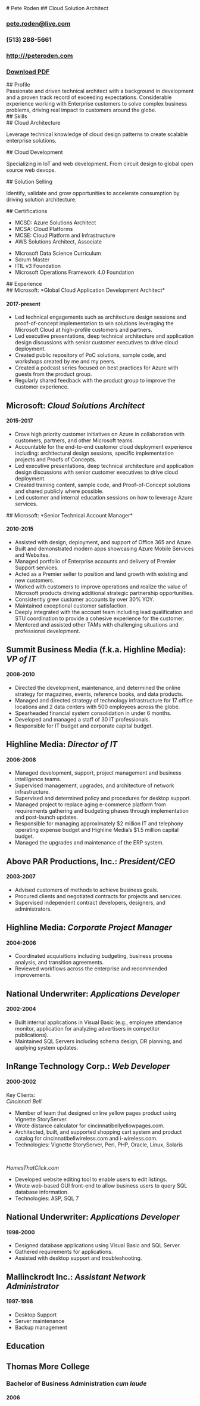 <div id="hd" markdown>
<div class="yui-gc" markdown>
<div class="yui-u first" markdown>
# Pete Roden
## Cloud Solution Architect
</div>

<div class="yui-u" markdown>

### [pete.roden@live.com](pete.roden@live.com)

### (513) 288-5661

### [http:///peteroden.com](http://peteroden.com)

### [Download PDF](resume.pdf)

</div>

</div>
</div>

<div id="profile" class="yui-gf" markdown>
<div class="yui-u first" markdown>
## Profile
</div>
<div class="yui-u" markdown>
Passionate and driven technical architect with a background in development and a proven track record of exceeding expectations. Considerable experience working with Enterprise customers to solve complex business problems, driving real impact to customers around the globe.
</div>
</div>

<div id="skills" class= "yui-gf" markdown>
<div class="yui-u first" markdown>
## Skills
</div>

<div class="yui-u" markdown>
<div class="skill" markdown>
## Cloud Architecture

Leverage technical knowledge of cloud design patterns to create scalable enterprise solutions.
</div>

<div class="skill" markdown>
## Cloud Development

Specializing in IoT and web development. From circuit design to global open source web devops.
</div>

<div class="skill" markdown>
## Solution Selling

Identify, validate and grow opportunities to accelerate consumption by driving solution architecture.
</div>
</div>
</div>

<div id="certifications" class="yui-gf" markdown>
<div class="yui-u first" markdown>
## Certifications
</div>

<div class="yui-u" markdown>
<div class="certifications" markdown>

* MCSD: Azure Solutions Architect
* MCSA: Cloud Platforms
* MCSE: Cloud Platform and Infrastructure
* AWS Solutions Architect, Associate

</div>
<div class="certifications" markdown>

* Microsoft Data Science Curriculum
* Scrum Master
* ITIL v3 Foundation
* Microsoft Operations Framework 4.0 Foundation

</div>
</div>

</div>
<div id="experience" class="yui-gf" markdown>
<div class="yui-u first" markdown>
## Experience
</div>
<div class="yui-u" markdown>
<div class="job" markdown>
## Microsoft: *Global Cloud Application Development Architect*

#### 2017-present

* Led technical engagements such as architecture design sessions and proof-of-concept implementation to win solutions leveraging the Microsoft Cloud at high-profile customers and partners.
* Led executive presentations, deep technical architecture and application design discussions with senior customer executives to drive cloud deployment.
* Created public repository of PoC solutions, sample code, and workshops created by me and my peers.
* Created a podcast series focused on best practices for Azure with guests from the product group.
* Regularly shared feedback with the product group to improve the customer experience.

</div>
<div class="job" markdown>

## Microsoft: *Cloud Solutions Architect*

#### 2015-2017

* Drove high priority customer initiatives on Azure in collaboration with customers, partners, and other Microsoft teams.
* Accountable for the end-to-end customer cloud deployment experience including: architectural design sessions, specific implementation projects and Proofs of Concepts.
* Led executive presentations, deep technical architecture and application design discussions with senior customer executives to drive cloud deployment.
* Created training content, sample code, and Proof-of-Concept solutions and shared publicly where possible.
* Led customer and internal education sessions on how to leverage Azure services.

</div>
<div class="job" markdown>
## Microsoft: *Senior Technical Account Manager*

#### 2010-2015

* Assisted with design, deployment, and support of Office 365 and Azure.
* Built and demonstrated modern apps showcasing Azure Mobile Services and Websites.
* Managed portfolio of Enterprise accounts and delivery of Premier Support services.
* Acted as a Premier seller to position and land growth with existing and new customers.
* Worked with customers to improve operations and realize the value of Microsoft products driving additional strategic partnership opportunities.
* Consistently grew customer accounts by over 30% YOY.
* Maintained exceptional customer satisfaction.
* Deeply integrated with the account team including lead qualification and STU coordination to provide a cohesive experience for the customer.
* Mentored and assisted other TAMs with challenging situations and professional development.
</div>

<div class="job" markdown>

## Summit Business Media (f.k.a. Highline Media): *VP of IT*

#### 2008-2010

* Directed the development, maintenance, and determined the online strategy for magazines, events, reference books, and data products.
* Managed and directed strategy of technology infrastructure for 17 office locations and 2 data centers with 500 employees across the globe.
* Spearheaded financial system consolidation in under 6 months.
* Developed and managed a staff of 30 IT professionals.
* Responsible for IT budget and corporate capital budget.

</div>

<div class="job" markdown>

## Highline Media: *Director of IT*

#### 2006-2008

* Managed development, support, project management and business intelligence teams.
* Supervised management, upgrades, and architecture of network infrastructure.
* Supervised and determined policy and procedures for desktop support.
* Managed project to replace aging e-commerce platform from requirements gathering and budgeting phases through implementation and post-launch updates.
* Responsible for managing approximately $2 million IT and telephony operating expense budget and Highline Media’s $1.5 million capital budget.
* Managed the upgrades and maintenance of the ERP system.

</div>

<div class="job" markdown>

## Above PAR Productions, Inc.: *President/CEO*

#### 2003-2007

* Advised customers of methods to achieve business goals.
* Procured clients and negotiated contracts for projects and services.
* Supervised independent contract developers, designers, and administrators.

</div>

<div class="job" markdown>

## Highline Media: *Corporate Project Manager*

#### 2004-2006

* Coordinated acquisitions including budgeting, business process analysis, and transition agreements.
* Reviewed workflows across the enterprise and recommended improvements.

</div>

<div class="job" markdown>

## National Underwriter: *Applications Developer*

#### 2002-2004

* Built internal applications in Visual Basic (e.g., employee attendance monitor, application for analyzing advertisers in competitor publications).
* Maintained SQL Servers including schema design, DR planning, and applying system updates.

</div>

<div class="job" markdown>

## InRange Technology Corp.: *Web Developer*

#### 2000-2002

Key Clients:
<br>
*Cincinnati Bell*

* Member of team that designed online yellow pages product using Vignette StoryServer.
* Wrote distance calculator for cincinnatibellyellowpages.com.
* Architected, built, and supported shopping cart system and product catalog for cincinnatibellwireless.com and i-wireless.com.
* Technologies: Vignette StoryServer, Perl, PHP, Oracle, Linux, Solaris

<br>

*HomesThatClick.com*

* Developed website editing tool to enable users to edit listings.
* Wrote web-based GUI front-end to allow business users to query SQL database information.
* Technologies: ASP, SQL 7

</div>

<div class="job" markdown>

## National Underwriter: *Applications Developer*

#### 1998-2000

* Designed database applications using Visual Basic and SQL Server.
* Gathered requirements for applications.
* Assisted with desktop support and troubleshooting.

</div>

<div class="job" markdown>

## Mallinckrodt Inc.: *Assistant Network Administrator*

#### 1997-1998

* Desktop Support
* Server maintenance
* Backup management

</div>

</div>
</div>
<div id="education" class="yui-gf" markdown>

<div class="yui-u first" markdown>

## Education

</div>
<div class="yui-u job" markdown>

## Thomas More College

### Bachelor of Business Administration *cum laude*

#### 2006

</div>

</div>
</div>
</div>